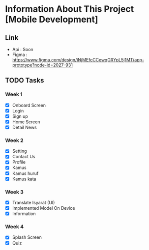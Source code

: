 # Information About This Project [Mobile Development]

## Link

- Api   : Soon
- Figma : https://www.figma.com/design/iNjMEfcCCewqGRYpL5j1MT/app-prototype?node-id=2027-931

## TODO Tasks

### Week 1

- [x] Onboard Screen
- [x] Login
- [x] Sign up
- [x] Home Screen
- [x] Detail News

### Week 2

- [x] Setting
- [x] Contact Us
- [x] Profile
- [x] Kamus
- [x] Kamus huruf
- [x] Kamus kata

### Week 3

- [x] Translate Isyarat (UI)
- [x] Implemented Model On Device
- [x] Information

### Week 4

- [x] Splash Screen
- [x] Quiz
